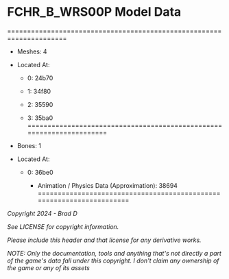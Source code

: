 # FCHR_B_WRS00P Model Data
=====================================================================

* Meshes: 4

* Located At:

  * 0: 24b70

  * 1: 34f80

  * 2: 35590

  * 3: 35ba0
=====================================================================

* Bones: 1

* Located At:

  * 0: 36be0

    * Animation / Physics Data (Approximation): 38694
=====================================================================

*Copyright 2024 - Brad D*

*See LICENSE for copyright information.*

*Please include this header and that license for any derivative works.*

*NOTE: Only the documentation, tools and anything that's not directly a part of the game's data fall under this copyright. I don't claim any ownership of the game or any of its assets*
